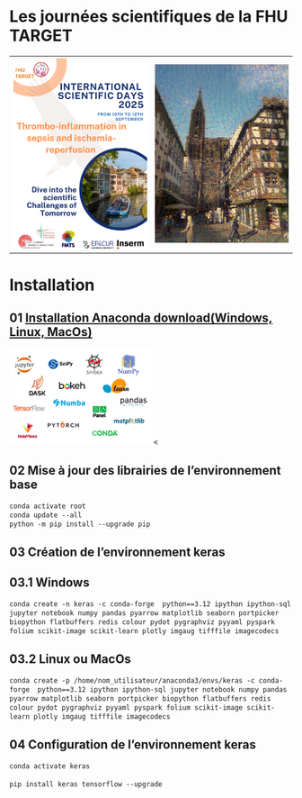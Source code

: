 # Les journées scientifiques de la FHU TARGET

<table>
    <tr>                                                                                   
         <th><img src="https://raw.githubusercontent.com/rbizoi/FHU_TARGET_ScientificDays_2025/refs/heads/main/images/fhu_2025.png" width="256"></th>
         <th><img src="https://raw.githubusercontent.com/rbizoi/FHU_TARGET_ScientificDays_2025/refs/heads/main/images/strasbourg.png" width="256"></th>
     </tr>
</table>


# Installation 

## 01 <b></b><a href="https://www.anaconda.com/download/success">Installation Anaconda download(Windows, Linux, MacOs)</a></b>
<a href="https://www.anaconda.com/download/success"><img src="https://raw.githubusercontent.com/rbizoi/FHU_TARGET_ScientificDays_2025/refs/heads/main/images/anaconda.png" width="256"></a><

## 02 Mise à jour des librairies de l’environnement <b>base</b>

```
conda activate root
conda update --all
python -m pip install --upgrade pip
```

## 03 Création de l’environnement <b>keras</b>

## 03.1 <b>Windows</b>

```
conda create -n keras -c conda-forge  python==3.12 ipython ipython-sql jupyter notebook numpy pandas pyarrow matplotlib seaborn portpicker biopython flatbuffers redis colour pydot pygraphviz pyyaml pyspark folium scikit-image scikit-learn plotly imgaug tifffile imagecodecs
```

## 03.2 <b>Linux ou MacOs</b>

```
conda create -p /home/nom_utilisateur/anaconda3/envs/keras -c conda-forge  python==3.12 ipython ipython-sql jupyter notebook numpy pandas pyarrow matplotlib seaborn portpicker biopython flatbuffers redis colour pydot pygraphviz pyyaml pyspark folium scikit-image scikit-learn plotly imgaug tifffile imagecodecs
```

## 04 Configuration de l’environnement <b>keras</b>

```
conda activate keras

pip install keras tensorflow --upgrade
```